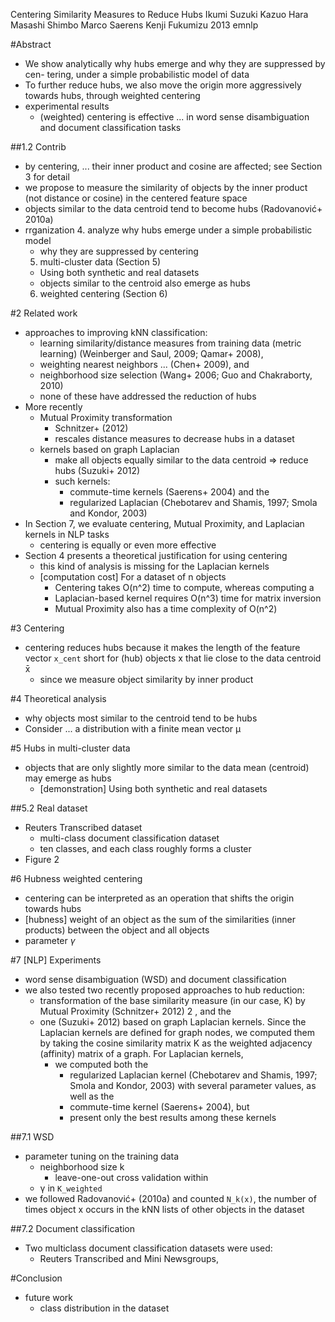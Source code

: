 Centering Similarity Measures to Reduce Hubs
Ikumi Suzuki Kazuo Hara Masashi Shimbo Marco Saerens Kenji Fukumizu
2013 emnlp

#Abstract

* We show analytically why hubs emerge and why they are suppressed by cen-
  tering, under a simple probabilistic model of data
* To further reduce hubs, we also move the origin more aggressively towards
  hubs, through weighted centering
* experimental results
  * (weighted) centering is effective ... in
    word sense disambiguation and document classification tasks

##1.2 Contrib

* by centering, ... their inner product and cosine are affected;
  see Section 3 for detail
* we propose to measure the similarity of objects by the inner product
  (not distance or cosine) in the centered feature space
* objects similar to the data centroid tend to become hubs (Radovanović+ 2010a)
* rrganization
  4. analyze why hubs emerge under a simple probabilistic model
    * why they are suppressed by centering
  5. multi-cluster data (Section 5)
    * Using both synthetic and real datasets
    * objects similar to the centroid also emerge as hubs
  6. weighted centering (Section 6)

#2 Related work

* approaches to improving kNN classification:
  * learning similarity/distance measures from training data (metric learning)
    (Weinberger and Saul, 2009; Qamar+ 2008),
  * weighting nearest neighbors ... (Chen+ 2009), and
  * neighborhood size selection (Wang+ 2006; Guo and Chakraborty, 2010)
  * none of these have addressed the reduction of hubs
* More recently
  * Mutual Proximity transformation
    * Schnitzer+ (2012)
    * rescales distance measures to decrease hubs in a dataset
  * kernels based on graph Laplacian
    * make all objects equally similar to the data centroid => reduce hubs
      (Suzuki+ 2012)
    * such kernels:
      * commute-time kernels (Saerens+ 2004) and the
      * regularized Laplacian
        (Chebotarev and Shamis, 1997; Smola and Kondor, 2003)
* In Section 7, we evaluate
  centering, Mutual Proximity, and Laplacian kernels in NLP tasks
  * centering is equally or even more effective
* Section 4 presents a theoretical justification for using centering
  * this kind of analysis is missing for the Laplacian kernels
  * [computation cost] For a dataset of n objects
    * Centering takes O(n^2) time to compute, whereas computing a
    * Laplacian-based kernel requires O(n^3) time for matrix inversion
    * Mutual Proximity also has a time complexity of O(n^2)

#3 Centering

* centering reduces hubs because it makes the length of the feature vector
  `x_cent` short for (hub) objects x that lie close to the data centroid x̄
  * since we measure object similarity by inner product

#4 Theoretical analysis

* why objects most similar to the centroid tend to be hubs
* Consider ... a distribution with a finite mean vector μ

#5 Hubs in multi-cluster data

* objects that are only slightly more similar to the data mean (centroid)
  may emerge as hubs
  * [demonstration] Using both synthetic and real datasets

##5.2 Real dataset

* Reuters Transcribed dataset
  * multi-class document classification dataset
  * ten classes, and each class roughly forms a cluster
* Figure 2

#6 Hubness weighted centering

* centering can be interpreted as an operation that
  shifts the origin towards hubs
* [hubness] weight of an object as the sum of the similarities (inner products)
  between the object and all objects
* parameter $\gamma$

#7 [NLP] Experiments

* word sense disambiguation (WSD) and document classification
* we also tested two recently proposed approaches to hub reduction:
  * transformation of the base similarity measure (in our case, K) by Mutual
    Proximity (Schnitzer+ 2012) 2 , and the
  * one (Suzuki+ 2012) based on graph Laplacian kernels. Since the
    Laplacian kernels are defined for graph nodes, we computed them by taking
    the cosine similarity matrix K as the weighted adjacency (affinity)
    matrix of a graph. For Laplacian kernels,
    * we computed both the
      * regularized Laplacian kernel (Chebotarev and Shamis, 1997; Smola and
        Kondor, 2003) with several parameter values, as well as the
      * commute-time kernel (Saerens+ 2004), but
      * present only the best results among these kernels

##7.1 WSD

* parameter tuning on the training data
  * neighborhood size k
    * leave-one-out cross validation within
  * γ in `K_weighted`
* we followed Radovanović+ (2010a) and counted `N_k(x)`, the number of
  times object x occurs in the kNN lists of other objects in the dataset

##7.2 Document classification

* Two multiclass document classification datasets were used:
  * Reuters Transcribed and Mini Newsgroups,

#Conclusion

* future work
  * class distribution in the dataset
